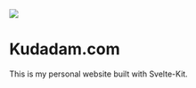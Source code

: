 <img src="https://kudadam.sirv.com/logo/logo.png?thumbnail=200" style="display:block;">

# Kudadam.com

This is my personal website built with Svelte-Kit.
